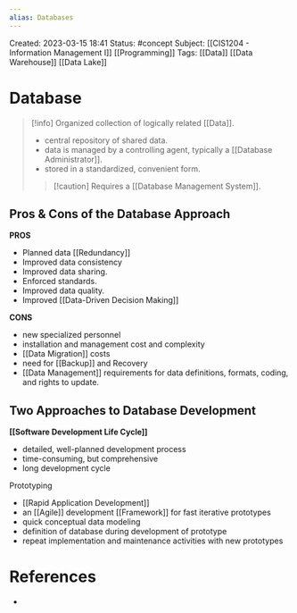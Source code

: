 ```yaml
---
alias: Databases
---
```

Created: 2023-03-15 18:41
Status: #concept
Subject: [[CIS1204 - Information Management I]] [[Programming]]
Tags: [[Data]] [[Data Warehouse]] [[Data Lake]]

# Database

> [!info] Organized collection of logically related [[Data]].
> - central repository of shared data.
> - data is managed by a controlling agent, typically a [[Database Administrator]].
> - stored in a standardized, convenient form.
>   
> > [!caution] Requires a [[Database Management System]].

## Pros & Cons of the Database Approach

**PROS**
- Planned data [[Redundancy]] 
- Improved data consistency
- Improved data sharing.
- Enforced standards.
- Improved data quality.
- Improved [[Data-Driven Decision Making]] 

**CONS**
- new specialized personnel
- installation and management cost and complexity
- [[Data Migration]] costs
- need for [[Backup]] and Recovery
- [[Data Management]] requirements for data definitions, formats, coding, and rights to update.

## Two Approaches to Database Development

**[[Software Development Life Cycle]]**
- detailed, well-planned development process
- time-consuming, but comprehensive
- long development cycle

Prototyping
- [[Rapid Application Development]]
- an [[Agile]] development [[Framework]] for fast iterative prototypes
- quick conceptual data modeling
- definition of database during development of prototype
- repeat implementation and maintenance activities with new prototypes

# References
- 